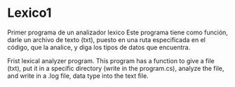 # Lexico1

Primer programa de un analizador lexico
Este programa tiene como función, darle un archivo de texto (txt), puesto en una ruta especificada en el código, que la analice, y diga los tipos de datos que encuentra.

Frist lexical analyzer program.
This program has a function to give a file (txt), put it in a specific directory (write in the program.cs), analyze the file, and write in a .log file, data type into the text file.

